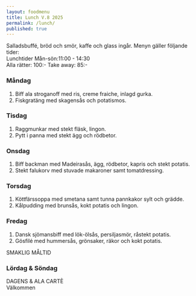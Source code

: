 ```yaml
---
layout: foodmenu
title: Lunch V.8 2025
permalink: /lunch/
published: true
---
```

Salladsbuffé, bröd och smör, kaffe och glass ingår.
Menyn gäller följande tider:  
Lunchtider  Mån-sön:11:00 - 14:30  
Alla rätter: 100:- Take away: 85:-
                                
### Måndag

1. Biff ala stroganoff med ris, creme fraiche, inlagd gurka.
2. Fiskgratäng med skagensås och potatismos.

### Tisdag

1. Raggmunkar med stekt fläsk, lingon.
2. Pytt i panna med stekt ägg och rödbetor. 

### Onsdag

1. Biff backman med Madeirasås, ägg, rödbetor, kapris och stekt potatis.
2. Stekt falukorv med stuvade makaroner samt tomatdressing.

### Torsdag

1. Köttfärssoppa med smetana samt tunna pannkakor sylt och grädde. 
2. Kålpudding med brunsås, kokt potatis och lingon.

### Fredag  

1. Dansk sjömansbiff med lök-ölsås, persiljasmör, råstekt potatis.
2. Gösfilé med hummersås, grönsaker, räkor och kokt potatis.

SMAKLIG MÅLTID  

### Lördag & Söndag 

DAGENS & ALA CARTÈ  
Välkommen
    
       
    

   
    
   
     
